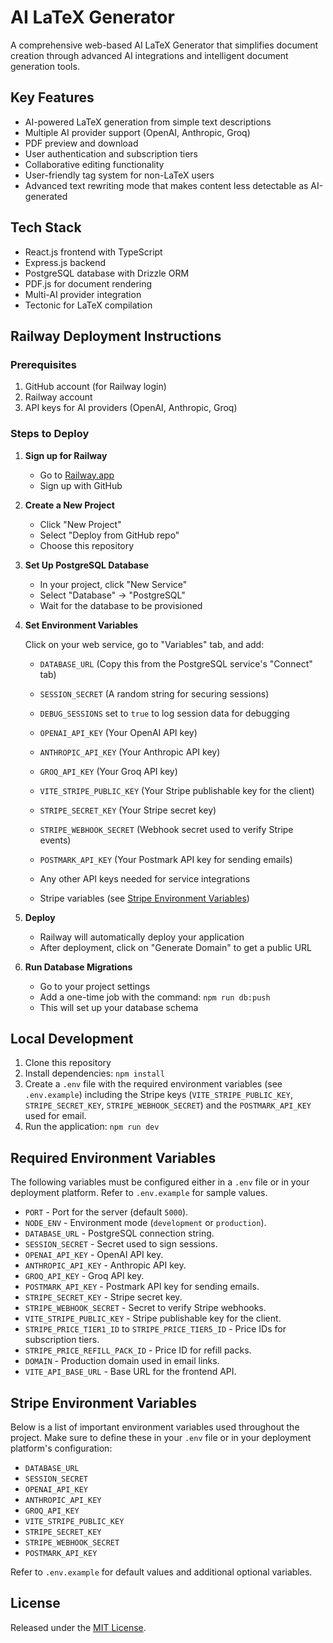 # AI LaTeX Generator

A comprehensive web-based AI LaTeX Generator that simplifies document creation through advanced AI integrations and intelligent document generation tools.

## Key Features

- AI-powered LaTeX generation from simple text descriptions
- Multiple AI provider support (OpenAI, Anthropic, Groq)
- PDF preview and download
- User authentication and subscription tiers
- Collaborative editing functionality
- User-friendly tag system for non-LaTeX users
- Advanced text rewriting mode that makes content less detectable as AI-generated

## Tech Stack

- React.js frontend with TypeScript
- Express.js backend
- PostgreSQL database with Drizzle ORM
- PDF.js for document rendering
- Multi-AI provider integration
- Tectonic for LaTeX compilation

## Railway Deployment Instructions

### Prerequisites

1. GitHub account (for Railway login)
2. Railway account
3. API keys for AI providers (OpenAI, Anthropic, Groq)

### Steps to Deploy

1. **Sign up for Railway**
   - Go to [Railway.app](https://railway.app/)
   - Sign up with GitHub

2. **Create a New Project**
   - Click "New Project"
   - Select "Deploy from GitHub repo"
   - Choose this repository

3. **Set Up PostgreSQL Database**
   - In your project, click "New Service"
   - Select "Database" → "PostgreSQL"
   - Wait for the database to be provisioned

4. **Set Environment Variables**
   
   Click on your web service, go to "Variables" tab, and add:
   
   - `DATABASE_URL` (Copy this from the PostgreSQL service's "Connect" tab)
   - `SESSION_SECRET` (A random string for securing sessions)
   - `DEBUG_SESSIONS` set to `true` to log session data for debugging

   - `OPENAI_API_KEY` (Your OpenAI API key)
   - `ANTHROPIC_API_KEY` (Your Anthropic API key)
   - `GROQ_API_KEY` (Your Groq API key)
   - `VITE_STRIPE_PUBLIC_KEY` (Your Stripe publishable key for the client)
   - `STRIPE_SECRET_KEY` (Your Stripe secret key)
   - `STRIPE_WEBHOOK_SECRET` (Webhook secret used to verify Stripe events)
   - `POSTMARK_API_KEY` (Your Postmark API key for sending emails)
   - Any other API keys needed for service integrations
   - Stripe variables (see [Stripe Environment Variables](#stripe-environment-variables))

5. **Deploy**
   - Railway will automatically deploy your application
   - After deployment, click on "Generate Domain" to get a public URL

6. **Run Database Migrations**
   - Go to your project settings
   - Add a one-time job with the command: `npm run db:push`
   - This will set up your database schema

## Local Development

1. Clone this repository
2. Install dependencies: `npm install`
3. Create a `.env` file with the required environment variables (see `.env.example`)
   including the Stripe keys (`VITE_STRIPE_PUBLIC_KEY`, `STRIPE_SECRET_KEY`,
   `STRIPE_WEBHOOK_SECRET`) and the `POSTMARK_API_KEY` used for email.
4. Run the application: `npm run dev`

## Required Environment Variables

The following variables must be configured either in a `.env` file or in your
deployment platform. Refer to `.env.example` for sample values.

- `PORT` - Port for the server (default `5000`).
- `NODE_ENV` - Environment mode (`development` or `production`).
- `DATABASE_URL` - PostgreSQL connection string.
- `SESSION_SECRET` - Secret used to sign sessions.
- `OPENAI_API_KEY` - OpenAI API key.
- `ANTHROPIC_API_KEY` - Anthropic API key.
- `GROQ_API_KEY` - Groq API key.
- `POSTMARK_API_KEY` - Postmark API key for sending emails.
- `STRIPE_SECRET_KEY` - Stripe secret key.
- `STRIPE_WEBHOOK_SECRET` - Secret to verify Stripe webhooks.
- `VITE_STRIPE_PUBLIC_KEY` - Stripe publishable key for the client.
- `STRIPE_PRICE_TIER1_ID` to `STRIPE_PRICE_TIER5_ID` - Price IDs for
  subscription tiers.
- `STRIPE_PRICE_REFILL_PACK_ID` - Price ID for refill packs.
- `DOMAIN` - Production domain used in email links.
- `VITE_API_BASE_URL` - Base URL for the frontend API.

## Stripe Environment Variables


Below is a list of important environment variables used throughout the project.
Make sure to define these in your `.env` file or in your deployment platform's
configuration:

- `DATABASE_URL`
- `SESSION_SECRET`
- `OPENAI_API_KEY`
- `ANTHROPIC_API_KEY`
- `GROQ_API_KEY`
- `VITE_STRIPE_PUBLIC_KEY`
- `STRIPE_SECRET_KEY`
- `STRIPE_WEBHOOK_SECRET`
- `POSTMARK_API_KEY`

Refer to `.env.example` for default values and additional optional variables.

## License

Released under the [MIT License](LICENSE).
